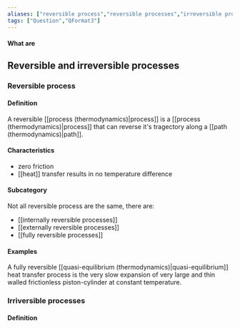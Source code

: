 ```yaml
---
aliases: ["reversible process","reversible processes","irreversible processes","irreversible process"]
tags: ["Question","QFormat3"]
---
```


#### What are
## Reversible and irreversible processes
### Reversible process
#### Definition
A reversible [[process (thermodynamics)|process]] is a [[process (thermodynamics)|process]] that can reverse it's tragectory along a [[path (thermodynamics)|path]].

#### Characteristics
- zero friction
- [[heat]] transfer results in no temperature difference

#### Subcategory
Not all reversible process are the same, there are:
- [[internally reversible processes]]
- [[externally reversible processes]]
- [[fully reversible processes]]

#### Examples
A fully reversible [[quasi-equilibrium (thermodynamics)|quasi-equilibrium]] heat transfer process is the very slow expansion of very large and thin walled frictionless piston-cylinder at constant temperature.

### Irriversible processes
#### Definition
